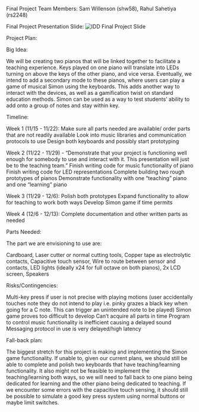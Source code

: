 Final Project Team Members: Sam Willenson (shw58), Rahul Sahetiya (rs2248)

Final Project Presentation Slide:
![IDD Final Project Slide](https://user-images.githubusercontent.com/112603386/201853861-d8a84505-fe94-40c7-b983-9b27b2513f48.png)

Project Plan:

Big Idea:

We will be creating two pianos that will be linked together to facilitate a teaching experience. Keys played on one piano will translate into LEDs turning on above the keys of the other piano, and vice versa. Eventually, we intend to add a secondary mode to these pianos, where users can play a game of musical Simon using the keyboards. This adds another way to interact with the devices, as well as a gamification twist on standard education methods. Simon can be used as a way to test students’ ability to add onto a group of notes and stay within key. 

Timeline:

Week 1 (11/15 - 11/22): 
Make sure all parts needed are available/ order parts that are not readily available
Look into music libraries and communication protocols to use
Design both keyboards and possibly start prototyping

Week 2 (11/22 - 11/29) - “Demonstrate that your project is functioning well enough for somebody to use and interact with it. This presentation will just be to the teaching team.”
Finish writing code for music functionality of piano
Finish writing code for LED representations
Complete building two rough prototypes of pianos
Demonstrate functionality with one “teaching” piano and one “learning” piano

Week 3 (11/29 - 12/6):
Polish both prototypes
Expand functionality to allow for teaching to work both ways
Develop Simon game if time permits

Week 4 (12/6 - 12/13):
Complete documentation and other written parts as needed

Parts Needed:

The part we are envisioning to use are:

Cardboard, 
Laser cutter or normal cutting tools, 
Copper tape as electrolytic contacts, 
Capacitive touch sensor, 
Wire to route between sensor and contacts, 
LED lights (ideally x24 for full octave on both pianos), 
2x LCD screen, 
Speakers

Risks/Contingencies:

Multi-key press if user is not precise with playing motions (user accidentally touches note they do not intend to play i.e. pinky grazes a black key when going for a C note. This can trigger an unintended note to be played)
Simon game proves too difficult to develop
Can’t acquire all parts in time
Program to control music functionality is inefficient causing a delayed sound
Messaging protocol in use is very delayed/high latency

Fall-back plan:

The biggest stretch for this project is making and implementing the Simon game functionality. If unable to, given our current plans, we should still be able to complete and polish two keyboards that have teaching/learning functionality. It also might not be feasible to implement the teaching/learning both ways, so we will need to fall back to one piano being dedicated for learning and the other piano being dedicated to teaching. If we encounter some errors with the capacitive touch sensing, it should still be possible to simulate a good key press system using normal buttons or maybe limit switches. 

